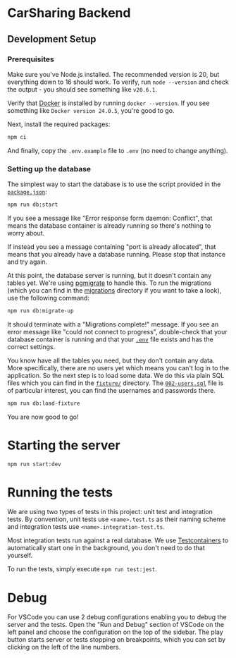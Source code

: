 # CarSharing Backend

## Development Setup

### Prerequisites

Make sure you've Node.js installed. The recommended version is 20, but everything down to 16 should work. To verify, run `node --version` and check the output - you should see something like `v20.6.1`.

Verify that [Docker](https://www.docker.com/) is installed by running `docker --version`. If you see something like `Docker version 24.0.5`, you're good to go.

Next, install the required packages:
```bash
npm ci
```

And finally, copy the `.env.example` file to `.env` (no need to change anything).


### Setting up the database

The simplest way to start the database is to use the script provided in the [`package.json`](./package.json):

```bash
npm run db:start
```

If you see a message like "Error response form daemon: Conflict", that means the database container is already running so there's nothing to worry about.

If instead you see a message containing "port is already allocated", that means that you already have a database running. Please stop that instance and try again. 

At this point, the database server is running, but it doesn't contain any tables yet. We're using [pgmigrate](https://github.com/salsita/node-pg-migrate) to handle this. To run the migrations (which you can find in the [migrations](./migrations) directory if you want to take a look), use the following command:

```bash
npm run db:migrate-up
```

It should terminate with a "Migrations complete!" message. If you see an error message like "could not connect to progress", double-check that your database container is running and that your [`.env`](./.env) file exists and has the correct settings.

You know have all the tables you need, but they don't contain any data. More specifically, there are no users yet which means you can't log in to the application. So the next step is to load some data. We do this via plain SQL files which you can find in the [`fixture/`](./fixture) directory. The [`002-users.sql`](./fixture/002-users.sql) file is of particular interest, you can find the usernames and passwords there.

```bash
npm run db:load-fixture
```

You are now good to go!

# Starting the server

```bash
npm run start:dev
```

# Running the tests

We are using two types of tests in this project: unit test and integration tests. By convention, unit tests use `<name>.test.ts` as their naming scheme and integration tests use `<name>.integration-test.ts`.

Most integration tests run against a real database. We use [Testcontainers](https://testcontainers.com/) to automatically start one in the background, you don't need to do that yourself.

To run the tests, simply execute `npm run test:jest`.

# Debug

For VSCode you can use 2 debug configurations enabling you to debug the server and the tests. Open the "Run and Debug" section of VSCode on the left panel and choose the configuration on the top of the sidebar. The play button starts server or tests stopping on breakpoints, which you can set by clicking on the left of the line numbers.
